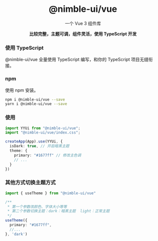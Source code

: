 
<h1 align="center">@nimble-ui/vue</h1>
<p align="center">一个 Vue 3 组件库</p>
<p align="center"><b>比较完整，主题可调，组件灵活，使用 TypeScript 开发</b></p>

### 使用 TypeScript

@nimble-ui/vue 全量使用 TypeScript 编写，和你的 TypeScript 项目无缝衔接。

### npm

使用 npm 安装。

```bash
npm i @nimble-ui/vue --save
yarn i @nimble-ui/vue --save
```

### 使用

```ts
import YYUi from "@nimble-ui/vue";
import "@nimble-ui/vue/index.css";

createApp(App).use(YYUi, {
  isDark: true, // 开启暗黑主题
  theme: {
    primary: "#1677ff" // 修改主色调
    // ...
  }
})
```

### 其他方式切换主题方式

```ts
import { useTheme } from "@nimble-ui/vue"

/**
 * 第一个参数改颜色、字体大小等等
 * 第二个参数切换主题：dark：暗黑主题  light：正常主题
 */
useTheme({
  primary: "#1677ff",
  //...
}, 'dark')
```